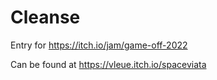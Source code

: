 # Cleanse

Entry for https://itch.io/jam/game-off-2022

Can be found at https://vleue.itch.io/spaceviata
